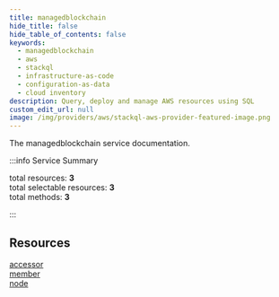 ```yaml
---
title: managedblockchain
hide_title: false
hide_table_of_contents: false
keywords:
  - managedblockchain
  - aws
  - stackql
  - infrastructure-as-code
  - configuration-as-data
  - cloud inventory
description: Query, deploy and manage AWS resources using SQL
custom_edit_url: null
image: /img/providers/aws/stackql-aws-provider-featured-image.png
---
```


The managedblockchain service documentation.

:::info Service Summary

<div class="row">
<div class="providerDocColumn">
<span>total resources:&nbsp;<b>3</b></span><br />
<span>total selectable resources:&nbsp;<b>3</b></span><br />
<span>total methods:&nbsp;<b>3</b></span><br />
</div>
</div>

:::

## Resources
<div class="row">
<div class="providerDocColumn">
<a href="/providers/aws/managedblockchain/accessor/">accessor</a><br />
<a href="/providers/aws/managedblockchain/member/">member</a>
</div>
<div class="providerDocColumn">
<a href="/providers/aws/managedblockchain/node/">node</a>
</div>
</div>
